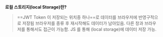 **로컬 스토리지(local Storage)란?** 
>==JWT Token 이 저장되는 위치중 하나==로 데이터를 브라우저에 반영구적으로 저장됨 브라우저를 종류 후 재시작해도 데이터가 남아있음. 다른 창과 브라우저를 통해서도 접근이 가능함.
>JS 를 통해 (local storage)에 데이터 저장 가능. 